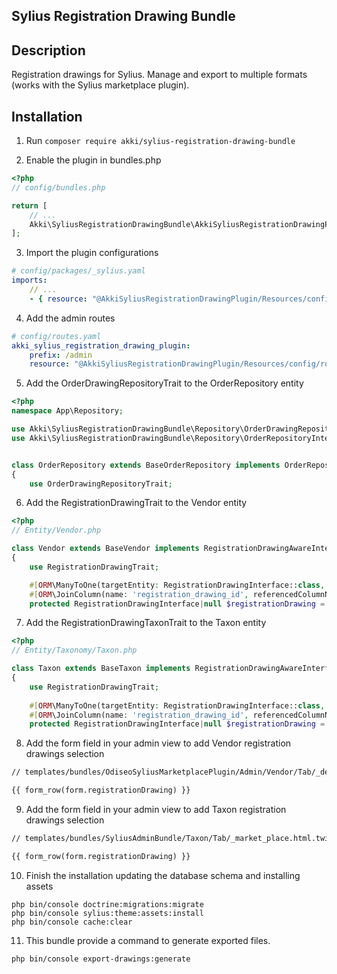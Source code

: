 ## Sylius Registration Drawing Bundle

## Description
Registration drawings for Sylius. Manage and export to multiple formats (works with the Sylius marketplace plugin).

## Installation

1. Run `composer require akki/sylius-registration-drawing-bundle`

2. Enable the plugin in bundles.php

```php
<?php
// config/bundles.php

return [
    // ...
    Akki\SyliusRegistrationDrawingBundle\AkkiSyliusRegistrationDrawingPlugin::class => ['all' => true],
];
```

3. Import the plugin configurations

```yml
# config/packages/_sylius.yaml
imports:
    // ...
    - { resource: "@AkkiSyliusRegistrationDrawingPlugin/Resources/config/config.yaml" }
```

4. Add the admin routes

```yml
# config/routes.yaml
akki_sylius_registration_drawing_plugin:
    prefix: /admin
    resource: "@AkkiSyliusRegistrationDrawingPlugin/Resources/config/routing.yaml"
```

5. Add the OrderDrawingRepositoryTrait to the OrderRepository entity

```php
<?php
namespace App\Repository;

use Akki\SyliusRegistrationDrawingBundle\Repository\OrderDrawingRepositoryTrait;
use Akki\SyliusRegistrationDrawingBundle\Repository\OrderRepositoryInterface;


class OrderRepository extends BaseOrderRepository implements OrderRepositoryInterface
{
    use OrderDrawingRepositoryTrait;
```

6. Add the RegistrationDrawingTrait to the Vendor entity

```php
<?php
// Entity/Vendor.php

class Vendor extends BaseVendor implements RegistrationDrawingAwareInterface
{
    use RegistrationDrawingTrait;

    #[ORM\ManyToOne(targetEntity: RegistrationDrawingInterface::class, inversedBy: 'vendors')]
    #[ORM\JoinColumn(name: 'registration_drawing_id', referencedColumnName: 'id', nullable: true, onDelete: 'CASCADE')]
    protected RegistrationDrawingInterface|null $registrationDrawing = null;
```

7. Add the RegistrationDrawingTaxonTrait to the Taxon entity

```php
<?php
// Entity/Taxonomy/Taxon.php

class Taxon extends BaseTaxon implements RegistrationDrawingAwareInterface
{
    use RegistrationDrawingTrait;
    
    #[ORM\ManyToOne(targetEntity: RegistrationDrawingInterface::class, inversedBy: 'titles')]
    #[ORM\JoinColumn(name: 'registration_drawing_id', referencedColumnName: 'id', nullable: true, onDelete: 'CASCADE')]
    protected RegistrationDrawingInterface|null $registrationDrawing = null;

```

8. Add the form field in your admin view to add Vendor registration drawings selection

```html
// templates/bundles/OdiseoSyliusMarketplacePlugin/Admin/Vendor/Tab/_details.html.twig

{{ form_row(form.registrationDrawing) }}
```

9. Add the form field in your admin view to add Taxon registration drawings selection

```html
// templates/bundles/SyliusAdminBundle/Taxon/Tab/_market_place.html.twig

{{ form_row(form.registrationDrawing) }}
```

10. Finish the installation updating the database schema and installing assets

```
php bin/console doctrine:migrations:migrate
php bin/console sylius:theme:assets:install
php bin/console cache:clear
```

11. This bundle provide a command to generate exported files.

```
php bin/console export-drawings:generate
```
